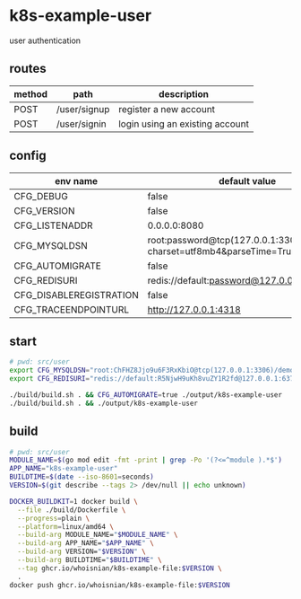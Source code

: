 # k8s-example-user
user authentication

## routes
| method | path         | description                     |
| ------ | ------------ | ------------------------------- |
| POST   | /user/signup | register a new account          |
| POST   | /user/signin | login using an existing account |

## config
| env name                | default value                                                                   |
| ----------------------- | ------------------------------------------------------------------------------- |
| CFG_DEBUG               | false                                                                           |
| CFG_VERSION             | false                                                                           |
| CFG_LISTENADDR          | 0.0.0.0:8080                                                                    |
| CFG_MYSQLDSN            | root:password@tcp(127.0.0.1:3306)/dbname?charset=utf8mb4&parseTime=True&loc=UTC |
| CFG_AUTOMIGRATE         | false                                                                           |
| CFG_REDISURI            | redis://default:password@127.0.0.1:6379/0                                       |
| CFG_DISABLEREGISTRATION | false                                                                           |
| CFG_TRACEENDPOINTURL    | http://127.0.0.1:4318                                                           |

## start
```sh
# pwd: src/user
export CFG_MYSQLDSN="root:ChFHZ8Jjo9u6F3RxKbiO@tcp(127.0.0.1:3306)/demodb?charset=utf8mb4&parseTime=True&loc=UTC"
export CFG_REDISURI="redis://default:R5NjwH9uKh8vuZY1R2fd@127.0.0.1:6379/0"

./build/build.sh . && CFG_AUTOMIGRATE=true ./output/k8s-example-user
./build/build.sh . && ./output/k8s-example-user
```

## build
```sh
# pwd: src/user
MODULE_NAME=$(go mod edit -fmt -print | grep -Po '(?<=^module ).*$')
APP_NAME="k8s-example-user"
BUILDTIME=$(date --iso-8601=seconds)
VERSION=$(git describe --tags 2> /dev/null || echo unknown)

DOCKER_BUILDKIT=1 docker build \
  --file ./build/Dockerfile \
  --progress=plain \
  --platform=linux/amd64 \
  --build-arg MODULE_NAME="$MODULE_NAME" \
  --build-arg APP_NAME="$APP_NAME" \
  --build-arg VERSION="$VERSION" \
  --build-arg BUILDTIME="$BUILDTIME" \
  --tag ghcr.io/whoisnian/k8s-example-file:$VERSION \
  .
docker push ghcr.io/whoisnian/k8s-example-file:$VERSION
```
